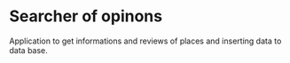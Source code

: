# Searcher of opinons
Application to get informations and reviews of places and inserting data to data base.
